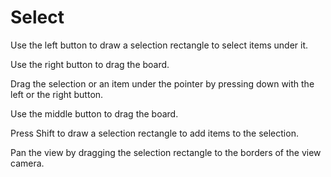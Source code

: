 # Select

Use the left button to draw a selection rectangle to select items under it.

Use the right button to drag the board.

Drag the selection or an item under the pointer by pressing down with the left or the right button.

Use the middle button to drag the board.

Press Shift to draw a selection rectangle to add items to the selection.

Pan the view by dragging the selection rectangle to the borders of the view camera.

